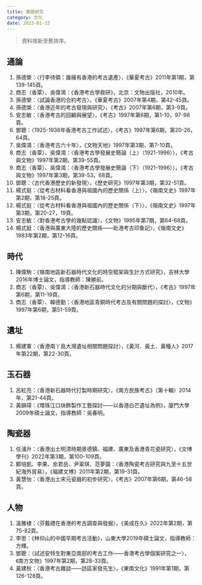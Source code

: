 ```yaml
---
title: 專題研究
category: 文化
date: 2023-01-15
---
```

> 資料按新至舊排序。
## 通論
1. 孫德榮：〈行李待領：誰擁有香港的考古遺產〉，《華夏考古》2011年第1期，第139-145頁。
2. 商志（香覃）、吳偉鴻：《香港考古學敘研》，北京：文物出版社，2010年。
3. 孫德榮：〈試論香港的合約考古〉，《華夏考古》2007年第4期，第42-45頁。
4. 孫德榮：〈香港近年的考古發現與研究〉，《考古》2007年第6期，第3-9頁。
5. 安志敏：〈香港考古的回顧與展望〉，《考古》1997年第6期，第1-10，97-98頁。
6. 鄧聰：〈1925-1936年香港考古工作試述〉，《考古》1997年第6期，第20-26，64頁。
7. 吳偉鴻：〈香港考古六十年〉，《文物天地》1997年第3期，第7-10頁。
8. 商志（香覃）、吳偉鴻：〈香港考古學發展史簡論（上）（1921-1996）〉，《考古與文物》1997年第2期，第39-55頁。
9. 商志（香覃）、吳偉鴻：〈香港考古學發展史簡論（下）（1921-1996）〉，《考古與文物》1997年第3期，第39-53，68頁。
10. 鄧聰：〈古代香港歷史的新發現〉，《歷史研究》1997年第3期，第32-51頁。
11. 楊式挺：〈從考古材料看香港與祖國內的歷史關係（上）〉，《嶺南文史》1997年第2期，第18-25頁。
12. 楊式挺：〈從考古材料看香港與祖國內的歷史關係（下）〉，《嶺南文史》1997年第3期，第20-27，19頁。
13. 安志敏：〈對香港考古學的幾點認識〉，《文物》1995年第7期，第64-68頁。
14. 楊式挺：〈香港與廣東大陸的歷史關係——赴港考古印象記〉，《嶺南文史》1983年第2期，第12-16頁。
## 時代
1. 陳偉駒：《嶺南地區新石器時代文化的時空框架與生計方式研究》，吉林大學2016年博士論文，指導教師：陳勝前。
2. 商志（香覃）、吳偉鴻：〈香港新石器時代文化的分期與斷代〉，《考古》1997年第6期，第11-19頁。
3. 商志（香覃）、韓德勤：〈香港地區青銅時代考古及有關問題的探討〉，《文物》1997年第6期，第51-59頁。
## 遺址
1. 楊建軍：〈香港南丫島大灣遺址相關問題探討〉，《黃河．黃土．黃種人》2017年第22期，第22-30頁。
## 玉石器
1. 呂紅亮：〈香港新石器時代打製時期研究〉，《南方民族考古》（第十輯）2014年，第21-44頁。
2. 黃韻璋：《環珠江口玦飾製作工藝探討——以香港白芒遺址為例》，廈門大學2009年碩士論文，指導教師：吳春明。
## 陶瓷器
1. 任浦升：〈香港出土明清時期景德鎮、福建、廣東及香港青花瓷研究〉，《文博學刊》2022年第3期，第100-109頁。
2. 鄭培凱、李果、余君岳、尹翠琪、范夢園：〈香港陶瓷考古研究與九至十五世紀海外貿易〉，《福建文博》2011年第2期，第19-31頁。
3. 黃慧怡：〈香港出土宋元瓷器的初步研究〉，《考古》2007年第6期，第46-58頁。

## 人物
1. 溫雅棣：〈芬戴禮在香港的考古調查與發掘〉，《美成在久》2022年第2期，第75-82頁。
2. 	李思：《林仰山的中國早期考古活動》，山東大學2019年碩士論文，指導教師：方輝。
3. 鄧聰：〈試述安特生對東亞南部的考古工作——香港考古學個案研究之一〉，《南方文物》1997年第2期，第28-33頁。
4. 黃建秋：〈香港考古雜談——訪區家發先生〉，《東南文化》1991年第1期，第126-128頁。